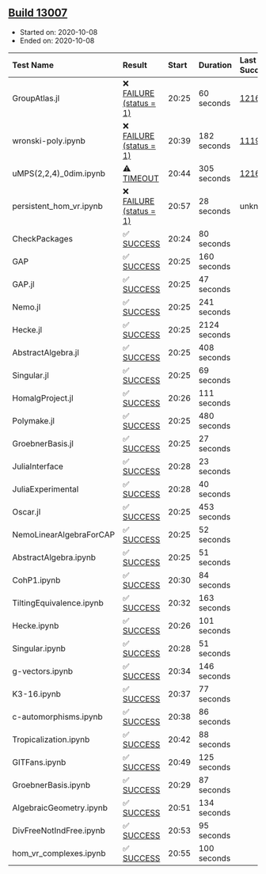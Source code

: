 ## [Build 13007](https://oscarci.mathematik.uni-kl.de/job/oscar/13007/)

* Started on: 2020-10-08
* Ended on: 2020-10-08

| Test Name    | Result | Start | Duration | Last Success | First Failure |
|:-------------|:-------|:------|:---------|:-------------|:--------------|
| GroupAtlas.jl | ❌ [FAILURE (status = 1)](https://oscarci.mathematik.uni-kl.de/job/oscar/13007/artifact/logs/build-13007/GroupAtlas.jl.log) | 20:25 | 60 seconds | [12167](https://oscarci.mathematik.uni-kl.de/job/oscar/12167/) | [12168](https://oscarci.mathematik.uni-kl.de/job/oscar/12168/) |
| wronski-poly.ipynb | ❌ [FAILURE (status = 1)](https://oscarci.mathematik.uni-kl.de/job/oscar/13007/artifact/logs/build-13007/wronski-poly.ipynb.log) | 20:39 | 182 seconds | [11192](https://oscarci.mathematik.uni-kl.de/job/oscar/11192/) | [11193](https://oscarci.mathematik.uni-kl.de/job/oscar/11193/) |
| uMPS(2,2,4)_0dim.ipynb | ⚠ [TIMEOUT](https://oscarci.mathematik.uni-kl.de/job/oscar/13007/artifact/logs/build-13007/uMPS-2-2-4-_0dim.ipynb.log) | 20:44 | 305 seconds | [12167](https://oscarci.mathematik.uni-kl.de/job/oscar/12167/) | [12168](https://oscarci.mathematik.uni-kl.de/job/oscar/12168/) |
| persistent_hom_vr.ipynb | ❌ [FAILURE (status = 1)](https://oscarci.mathematik.uni-kl.de/job/oscar/13007/artifact/logs/build-13007/persistent_hom_vr.ipynb.log) | 20:57 | 28 seconds | unknown | unknown |
| CheckPackages | ✅ [SUCCESS](https://oscarci.mathematik.uni-kl.de/job/oscar/13007/artifact/logs/build-13007/CheckPackages.log) | 20:24 | 80 seconds |  |  |
| GAP | ✅ [SUCCESS](https://oscarci.mathematik.uni-kl.de/job/oscar/13007/artifact/logs/build-13007/GAP.log) | 20:25 | 160 seconds |  |  |
| GAP.jl | ✅ [SUCCESS](https://oscarci.mathematik.uni-kl.de/job/oscar/13007/artifact/logs/build-13007/GAP.jl.log) | 20:25 | 47 seconds |  |  |
| Nemo.jl | ✅ [SUCCESS](https://oscarci.mathematik.uni-kl.de/job/oscar/13007/artifact/logs/build-13007/Nemo.jl.log) | 20:25 | 241 seconds |  |  |
| Hecke.jl | ✅ [SUCCESS](https://oscarci.mathematik.uni-kl.de/job/oscar/13007/artifact/logs/build-13007/Hecke.jl.log) | 20:25 | 2124 seconds |  |  |
| AbstractAlgebra.jl | ✅ [SUCCESS](https://oscarci.mathematik.uni-kl.de/job/oscar/13007/artifact/logs/build-13007/AbstractAlgebra.jl.log) | 20:25 | 408 seconds |  |  |
| Singular.jl | ✅ [SUCCESS](https://oscarci.mathematik.uni-kl.de/job/oscar/13007/artifact/logs/build-13007/Singular.jl.log) | 20:25 | 69 seconds |  |  |
| HomalgProject.jl | ✅ [SUCCESS](https://oscarci.mathematik.uni-kl.de/job/oscar/13007/artifact/logs/build-13007/HomalgProject.jl.log) | 20:26 | 111 seconds |  |  |
| Polymake.jl | ✅ [SUCCESS](https://oscarci.mathematik.uni-kl.de/job/oscar/13007/artifact/logs/build-13007/Polymake.jl.log) | 20:25 | 480 seconds |  |  |
| GroebnerBasis.jl | ✅ [SUCCESS](https://oscarci.mathematik.uni-kl.de/job/oscar/13007/artifact/logs/build-13007/GroebnerBasis.jl.log) | 20:25 | 27 seconds |  |  |
| JuliaInterface | ✅ [SUCCESS](https://oscarci.mathematik.uni-kl.de/job/oscar/13007/artifact/logs/build-13007/JuliaInterface.log) | 20:28 | 23 seconds |  |  |
| JuliaExperimental | ✅ [SUCCESS](https://oscarci.mathematik.uni-kl.de/job/oscar/13007/artifact/logs/build-13007/JuliaExperimental.log) | 20:28 | 40 seconds |  |  |
| Oscar.jl | ✅ [SUCCESS](https://oscarci.mathematik.uni-kl.de/job/oscar/13007/artifact/logs/build-13007/Oscar.jl.log) | 20:25 | 453 seconds |  |  |
| NemoLinearAlgebraForCAP | ✅ [SUCCESS](https://oscarci.mathematik.uni-kl.de/job/oscar/13007/artifact/logs/build-13007/NemoLinearAlgebraForCAP.log) | 20:25 | 52 seconds |  |  |
| AbstractAlgebra.ipynb | ✅ [SUCCESS](https://oscarci.mathematik.uni-kl.de/job/oscar/13007/artifact/logs/build-13007/AbstractAlgebra.ipynb.log) | 20:25 | 51 seconds |  |  |
| CohP1.ipynb | ✅ [SUCCESS](https://oscarci.mathematik.uni-kl.de/job/oscar/13007/artifact/logs/build-13007/CohP1.ipynb.log) | 20:30 | 84 seconds |  |  |
| TiltingEquivalence.ipynb | ✅ [SUCCESS](https://oscarci.mathematik.uni-kl.de/job/oscar/13007/artifact/logs/build-13007/TiltingEquivalence.ipynb.log) | 20:32 | 163 seconds |  |  |
| Hecke.ipynb | ✅ [SUCCESS](https://oscarci.mathematik.uni-kl.de/job/oscar/13007/artifact/logs/build-13007/Hecke.ipynb.log) | 20:26 | 101 seconds |  |  |
| Singular.ipynb | ✅ [SUCCESS](https://oscarci.mathematik.uni-kl.de/job/oscar/13007/artifact/logs/build-13007/Singular.ipynb.log) | 20:28 | 51 seconds |  |  |
| g-vectors.ipynb | ✅ [SUCCESS](https://oscarci.mathematik.uni-kl.de/job/oscar/13007/artifact/logs/build-13007/g-vectors.ipynb.log) | 20:34 | 146 seconds |  |  |
| K3-16.ipynb | ✅ [SUCCESS](https://oscarci.mathematik.uni-kl.de/job/oscar/13007/artifact/logs/build-13007/K3-16.ipynb.log) | 20:37 | 77 seconds |  |  |
| c-automorphisms.ipynb | ✅ [SUCCESS](https://oscarci.mathematik.uni-kl.de/job/oscar/13007/artifact/logs/build-13007/c-automorphisms.ipynb.log) | 20:38 | 86 seconds |  |  |
| Tropicalization.ipynb | ✅ [SUCCESS](https://oscarci.mathematik.uni-kl.de/job/oscar/13007/artifact/logs/build-13007/Tropicalization.ipynb.log) | 20:42 | 88 seconds |  |  |
| GITFans.ipynb | ✅ [SUCCESS](https://oscarci.mathematik.uni-kl.de/job/oscar/13007/artifact/logs/build-13007/GITFans.ipynb.log) | 20:49 | 125 seconds |  |  |
| GroebnerBasis.ipynb | ✅ [SUCCESS](https://oscarci.mathematik.uni-kl.de/job/oscar/13007/artifact/logs/build-13007/GroebnerBasis.ipynb.log) | 20:29 | 87 seconds |  |  |
| AlgebraicGeometry.ipynb | ✅ [SUCCESS](https://oscarci.mathematik.uni-kl.de/job/oscar/13007/artifact/logs/build-13007/AlgebraicGeometry.ipynb.log) | 20:51 | 134 seconds |  |  |
| DivFreeNotIndFree.ipynb | ✅ [SUCCESS](https://oscarci.mathematik.uni-kl.de/job/oscar/13007/artifact/logs/build-13007/DivFreeNotIndFree.ipynb.log) | 20:53 | 95 seconds |  |  |
| hom_vr_complexes.ipynb | ✅ [SUCCESS](https://oscarci.mathematik.uni-kl.de/job/oscar/13007/artifact/logs/build-13007/hom_vr_complexes.ipynb.log) | 20:55 | 100 seconds |  |  |
